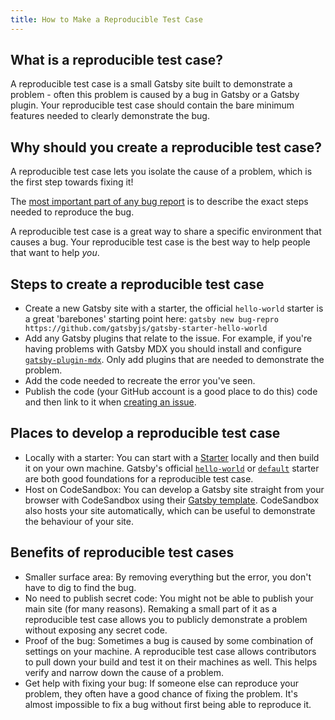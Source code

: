 ```yaml
---
title: How to Make a Reproducible Test Case
---
```


## What is a reproducible test case?

A reproducible test case is a small Gatsby site built to demonstrate a problem - often this problem is caused by a bug in Gatsby or a Gatsby plugin. Your reproducible test case should contain the bare minimum features needed to clearly demonstrate the bug.

## Why should you create a reproducible test case?

A reproducible test case lets you isolate the cause of a problem, which is the first step towards fixing it!

The [most important part of any bug report](https://developer.mozilla.org/en-US/docs/Mozilla/QA/Bug_writing_guidelines#Writing_precise_steps_to_reproduce) is to describe the exact steps needed to reproduce the bug.

A reproducible test case is a great way to share a specific environment that causes a bug. Your reproducible test case is the best way to help people that want to help _you_.

## Steps to create a reproducible test case

- Create a new Gatsby site with a starter, the official `hello-world` starter is a great 'barebones' starting point here: `gatsby new bug-repro https://github.com/gatsbyjs/gatsby-starter-hello-world`
- Add any Gatsby plugins that relate to the issue. For example, if you're having problems with Gatsby MDX you should install and configure [`gatsby-plugin-mdx`](https://www.gatsbyjs.org/packages/gatsby-plugin-mdx/). Only add plugins that are needed to demonstrate the problem.
- Add the code needed to recreate the error you've seen.
- Publish the code (your GitHub account is a good place to do this) code and then link to it when [creating an issue](/contributing/how-to-file-an-issue/).

## Places to develop a reproducible test case

- Locally with a starter: You can start with a [Starter](/docs/starters) locally and then build it on your own machine. Gatsby's official [`hello-world`](https://github.com/gatsbyjs/gatsby/tree/master/starters/hello-world) or [`default`](https://github.com/gatsbyjs/gatsby-starter-default) starter are both good foundations for a reproducible test case.
- Host on CodeSandbox: You can develop a Gatsby site straight from your browser with CodeSandbox using their [Gatsby template](https://codesandbox.io/s/github/gatsbyjs/gatsby-starter-default). CodeSandbox also hosts your site automatically, which can be useful to demonstrate the behaviour of your site.

## Benefits of reproducible test cases

- Smaller surface area: By removing everything but the error, you don't have to dig to find the bug.
- No need to publish secret code: You might not be able to publish your main site (for many reasons). Remaking a small part of it as a reproducible test case allows you to publicly demonstrate a problem without exposing any secret code.
- Proof of the bug: Sometimes a bug is caused by some combination of settings on your machine. A reproducible test case allows contributors to pull down your build and test it on their machines as well. This helps verify and narrow down the cause of a problem.
- Get help with fixing your bug: If someone else can reproduce your problem, they often have a good chance of fixing the problem. It's almost impossible to fix a bug without first being able to reproduce it.
